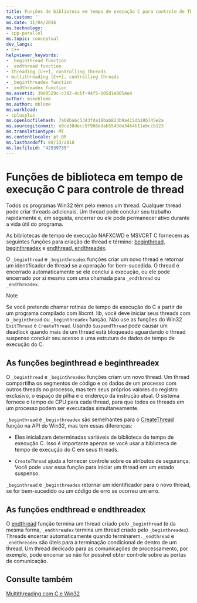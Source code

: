 ```yaml
---
title: Funções de biblioteca em tempo de execução C para controle de Thread | Microsoft Docs
ms.custom: ''
ms.date: 11/04/2016
ms.technology:
- cpp-parallel
ms.topic: conceptual
dev_langs:
- C++
helpviewer_keywords:
- _beginthread function
- _endthread function
- threading [C++], controlling threads
- multithreading [C++], controlling threads
- _beginthreadex function
- _endthreadex function
ms.assetid: 39d0529c-c392-4c6f-94f5-105d1e8054e4
author: mikeblome
ms.author: mblome
ms.workload:
- cplusplus
ms.openlocfilehash: 7a08ba6c5343fda19bab823b9a415db18b745e2a
ms.sourcegitcommit: e9ce38decc9f986edab5543de3464b11ebccb123
ms.translationtype: MT
ms.contentlocale: pt-BR
ms.lasthandoff: 08/13/2018
ms.locfileid: "42539735"
---
```

# <a name="c-run-time-library-functions-for-thread-control"></a>Funções de biblioteca em tempo de execução C para controle de thread
Todos os programas Win32 têm pelo menos um thread. Qualquer thread pode criar threads adicionais. Um thread pode concluir seu trabalho rapidamente e, em seguida, encerrar ou ele pode permanecer ativo durante a vida útil do programa.  
  
As bibliotecas de tempo de execução NAFXCWD e MSVCRT C fornecem as seguintes funções para criação de thread e término: [beginthread, beginthreadex](../c-runtime-library/reference/beginthread-beginthreadex.md) e [endthread, endthreadex](../c-runtime-library/reference/endthread-endthreadex.md).  
  
O `_beginthread` e `_beginthreadex` funções criar um novo thread e retornar um identificador de thread se a operação for bem-sucedida. O thread é encerrado automaticamente se ele conclui a execução, ou ele pode encerrado por si mesmo com uma chamada para `_endthread` ou `_endthreadex`.  
  
> [!NOTE]
> Se você pretende chamar rotinas de tempo de execução do C a partir de um programa compilado com libcmt. lib, você deve iniciar seus threads com o `_beginthread` ou `_beginthreadex` função. Não use as funções do Win32 `ExitThread` e `CreateThread`. Usando `SuspendThread` pode causar um deadlock quando mais de um thread está bloqueado aguardando o thread suspenso concluir seu acesso a uma estrutura de dados de tempo de execução do C.  
  
##  <a name="_core_the__beginthread_function"></a> As funções beginthread e beginthreadex  
 
O `_beginthread` e `_beginthreadex` funções criam um novo thread. Um thread compartilha os segmentos de código e os dados de um processo com outros threads no processo, mas tem seus próprios valores do registro exclusivo, o espaço de pilha e o endereço da instrução atual. O sistema fornece o tempo de CPU para cada thread, para que todos os threads em um processo podem ser executadas simultaneamente.  
  
`_beginthread` e `_beginthreadex` são semelhantes para o [CreateThread](http://msdn.microsoft.com/library/windows/desktop/ms682453) função na API do Win32, mas tem essas diferenças:  
  
- Eles inicializam determinadas variáveis de biblioteca de tempo de execução C. Isso é importante apenas se você usar a biblioteca de tempo de execução do C em seus threads.  
  
- `CreateThread` ajuda a fornecer controle sobre os atributos de segurança. Você pode usar essa função para iniciar um thread em um estado suspenso.  
  
 `_beginthread` e `_beginthreadex` retornar um identificador para o novo thread, se for bem-sucedido ou um código de erro se ocorreu um erro.  
  
##  <a name="_core_the__endthread_function"></a> As funções endthread e endthreadex  
 
O [endthread](../c-runtime-library/reference/endthread-endthreadex.md) função termina um thread criado pelo `_beginthread` (e da mesma forma, `_endthreadex` termina um thread criado pelo `_beginthreadex`). Threads encerrar automaticamente quando terminarem. `_endthread` e `_endthreadex` são úteis para a terminação condicional de dentro de um thread. Um thread dedicado para as comunicações de processamento, por exemplo, pode encerrar se não for possível obter controle sobre as portas de comunicação.  
  
## <a name="see-also"></a>Consulte também  
 
[Multithreading com C e Win32](../parallel/multithreading-with-c-and-win32.md)